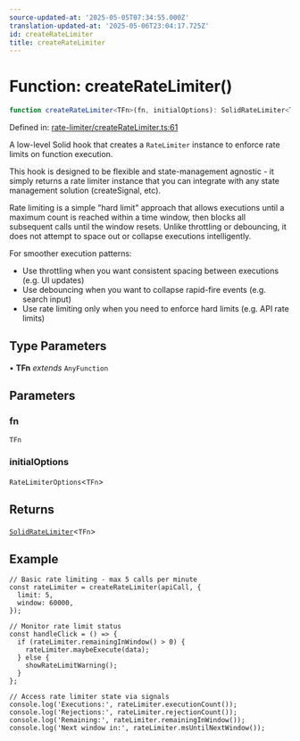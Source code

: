 ```yaml
---
source-updated-at: '2025-05-05T07:34:55.000Z'
translation-updated-at: '2025-05-06T23:04:17.725Z'
id: createRateLimiter
title: createRateLimiter
---
```


<!-- DO NOT EDIT: this page is autogenerated from the type comments -->

# Function: createRateLimiter()

```ts
function createRateLimiter<TFn>(fn, initialOptions): SolidRateLimiter<TFn>
```

Defined in: [rate-limiter/createRateLimiter.ts:61](https://github.com/TanStack/pacer/blob/main/packages/solid-pacer/src/rate-limiter/createRateLimiter.ts#L61)

A low-level Solid hook that creates a `RateLimiter` instance to enforce rate limits on function execution.

This hook is designed to be flexible and state-management agnostic - it simply returns a rate limiter instance that
you can integrate with any state management solution (createSignal, etc).

Rate limiting is a simple "hard limit" approach that allows executions until a maximum count is reached within
a time window, then blocks all subsequent calls until the window resets. Unlike throttling or debouncing,
it does not attempt to space out or collapse executions intelligently.

For smoother execution patterns:
- Use throttling when you want consistent spacing between executions (e.g. UI updates)
- Use debouncing when you want to collapse rapid-fire events (e.g. search input)
- Use rate limiting only when you need to enforce hard limits (e.g. API rate limits)

## Type Parameters

• **TFn** *extends* `AnyFunction`

## Parameters

### fn

`TFn`

### initialOptions

`RateLimiterOptions`\<`TFn`\>

## Returns

[`SolidRateLimiter`](../interfaces/solidratelimiter.md)\<`TFn`\>

## Example

```tsx
// Basic rate limiting - max 5 calls per minute
const rateLimiter = createRateLimiter(apiCall, {
  limit: 5,
  window: 60000,
});

// Monitor rate limit status
const handleClick = () => {
  if (rateLimiter.remainingInWindow() > 0) {
    rateLimiter.maybeExecute(data);
  } else {
    showRateLimitWarning();
  }
};

// Access rate limiter state via signals
console.log('Executions:', rateLimiter.executionCount());
console.log('Rejections:', rateLimiter.rejectionCount());
console.log('Remaining:', rateLimiter.remainingInWindow());
console.log('Next window in:', rateLimiter.msUntilNextWindow());
```
